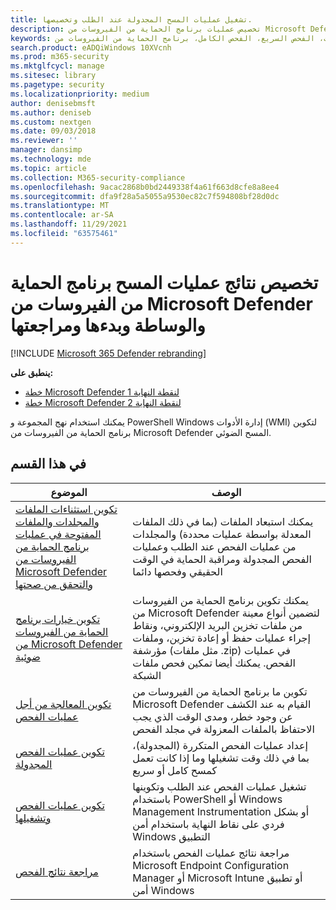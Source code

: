 ```yaml
---
title: تشغيل عمليات المسح المجدولة عند الطلب وتخصيصها.
description: تخصيص عمليات برنامج الحماية من الفيروسات من Microsoft Defender على نقاط النهاية عبر الشبكة وبدءها
keywords: المسح الضوئي، الجدولة، التخصيص، الاستثناءات، استبعاد الملفات، المعالجة، نتائج الفحص، الفحص، إزالة التهديدات، الفحص السريع، الفحص الكامل، برنامج الحماية من الفيروسات من Microsoft Defender
search.product: eADQiWindows 10XVcnh
ms.prod: m365-security
ms.mktglfcycl: manage
ms.sitesec: library
ms.pagetype: security
ms.localizationpriority: medium
author: denisebmsft
ms.author: deniseb
ms.custom: nextgen
ms.date: 09/03/2018
ms.reviewer: ''
manager: dansimp
ms.technology: mde
ms.topic: article
ms.collection: M365-security-compliance
ms.openlocfilehash: 9acac2868b0bd2449338f4a61f663d8cfe8a8ee4
ms.sourcegitcommit: dfa9f28a5a5055a9530ec82c7f594808bf28d0dc
ms.translationtype: MT
ms.contentlocale: ar-SA
ms.lasthandoff: 11/29/2021
ms.locfileid: "63575461"
---
```

# <a name="customize-initiate-and-review-the-results-of-microsoft-defender-antivirus-scans-and-remediation"></a>تخصيص نتائج عمليات المسح برنامج الحماية من الفيروسات من Microsoft Defender والوساطة وبدءها ومراجعتها

[!INCLUDE [Microsoft 365 Defender rebranding](../../includes/microsoft-defender.md)]


**ينطبق على:**

- [خطة Microsoft Defender لنقطة النهاية 1](https://go.microsoft.com/fwlink/p/?linkid=2154037)
- [خطة Microsoft Defender لنقطة النهاية 2](https://go.microsoft.com/fwlink/p/?linkid=2154037)

يمكنك استخدام نهج المجموعة و PowerShell Windows إدارة الأدوات (WMI) لتكوين برنامج الحماية من الفيروسات من Microsoft Defender المسح الضوئي. 

## <a name="in-this-section"></a>في هذا القسم

الموضوع | الوصف
---|---
[تكوين استثناءات الملفات والمجلدات والملفات المفتوحة في عمليات برنامج الحماية من الفيروسات من Microsoft Defender والتحقق من صحتها](configure-exclusions-microsoft-defender-antivirus.md) | يمكنك استبعاد الملفات (بما في ذلك الملفات المعدلة بواسطة عمليات محددة) والمجلدات من عمليات الفحص عند الطلب وعمليات الفحص المجدولة ومراقبة الحماية في الوقت الحقيقي وفحصها دائما
[تكوين خيارات برنامج الحماية من الفيروسات من Microsoft Defender ضوئية](configure-advanced-scan-types-microsoft-defender-antivirus.md) | يمكنك تكوين برنامج الحماية من الفيروسات من Microsoft Defender لتضمين أنواع معينة من ملفات تخزين البريد الإلكتروني، ونقاط إجراء عمليات حفظ أو إعادة تخزين، وملفات مؤرشفة (مثل ملفات .zip) في عمليات الفحص. يمكنك أيضا تمكين فحص ملفات الشبكة
[تكوين المعالجة من أجل عمليات الفحص](configure-remediation-microsoft-defender-antivirus.md) | تكوين ما برنامج الحماية من الفيروسات من Microsoft Defender القيام به عند الكشف عن وجود خطر، ومدى الوقت الذي يجب الاحتفاظ بالملفات المعزولة في مجلد الفحص
[تكوين عمليات الفحص المجدولة](scheduled-catch-up-scans-microsoft-defender-antivirus.md) | إعداد عمليات الفحص المتكررة (المجدولة)، بما في ذلك وقت تشغيلها وما إذا كانت تعمل كمسح كامل أو سريع
[تكوين عمليات الفحص وتشغيلها](run-scan-microsoft-defender-antivirus.md) | تشغيل عمليات الفحص عند الطلب وتكوينها باستخدام PowerShell أو Windows Management Instrumentation أو بشكل فردي على نقاط النهاية باستخدام أمن Windows التطبيق
[مراجعة نتائج الفحص](review-scan-results-microsoft-defender-antivirus.md) | مراجعة نتائج عمليات الفحص باستخدام Microsoft Endpoint Configuration Manager أو Microsoft Intune أو تطبيق أمن Windows